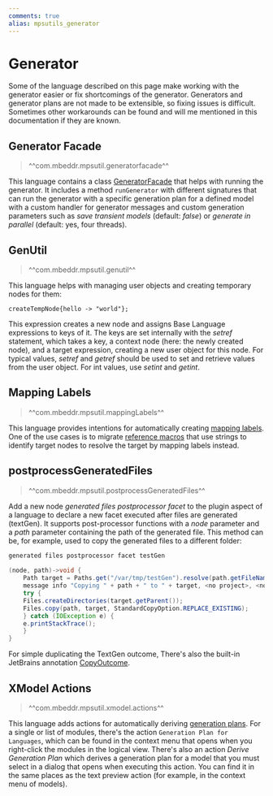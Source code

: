 ```yaml
---
comments: true
alias: mpsutils_generator
---
```


# Generator

Some of the language described on this page make working with the generator easier or fix shortcomings of the generator.
Generators and generator plans are not made to be extensible, so fixing issues is difficult. Sometimes other workarounds
can be found and will me mentioned in this documentation if they are known.

## Generator Facade

> ^^com.mbeddr.mpsutil.generatorfacade^^

This language contains a class [GeneratorFacade](http://127.0.0.1:63320/node?ref=r%3A00bd75cf-1225-4ef5-9a7e-390aed8718dd%28com.mbeddr.mpsutil.generatorfacade.runtime%29%2F5915735921188775088) that helps with running the generator. It includes a method
`runGenerator` with different signatures that can run the generator with a specific generation plan for a defined model
with a custom handler for generator messages and custom generation parameters such as *save transient models* (default: *false*) or
*generate in parallel* (default: yes, four threads).

## GenUtil

> ^^com.mbeddr.mpsutil.genutil^^

This language helps with managing user objects and creating temporary nodes for them:

```
createTempNode{hello -> "world"};
```

This expression creates a new node and assigns Base Language expressions to keys of it. The keys are set internally with
the *setref* statement, which takes a key, a context node (here: the newly created node), and a target expression, creating a new user object for this node. For typical values, *setref* and *getref* should be used to set and retrieve
values from the user object. For int values, use *setint* and *getint*.

## Mapping Labels

> ^^com.mbeddr.mpsutil.mappingLabels^^

This language provides intentions for automatically creating [mapping labels](https://www.jetbrains.com/help/mps/generator-language.html#mappinglabel). One of the use cases is to migrate [reference macros](https://www.jetbrains.com/help/mps/generator-language.html#macro) that use strings to identify target nodes to resolve the target by mapping labels instead.

## postprocessGeneratedFiles

> ^^com.mbeddr.mpsutil.postprocessGeneratedFiles^^

Add a new node *generated files postprocessor facet* to the plugin aspect of a language to declare a new facet executed after files are generated (textGen). It supports post-processor functions with a *node* parameter and a *path* parameter containing the path of the generated file.
This method can be, for example, used to copy the generated files to a different folder:

```java
generated files postprocessor facet testGen
 
(node, path)->void {
    Path target = Paths.get("/var/tmp/testGen").resolve(path.getFileName());
    message info "Copying " + path + " to " + target, <no project>, <no throwable>;
    try {
    Files.createDirectories(target.getParent());
    Files.copy(path, target, StandardCopyOption.REPLACE_EXISTING);
    } catch (IOException e) {
    e.printStackTrace();
    }
}
```

For simple duplicating the TextGen outcome, There's also the built-in JetBrains annotation [CopyOutcome](http://127.0.0.1:63320/node?ref=r%3A4d7d5410-8d5a-45f2-a2f2-a6b7b42a377e%28jetbrains.mps.lang.makeup.structure%29%2F1223283106984741523).

## XModel Actions

> ^^com.mbeddr.mpsutil.xmodel.actions^^

This language adds actions for automatically deriving [generation plans](https://www.jetbrains.com/help/mps/generation-plan.html).
For a single or list of modules, there's the action `Generation Plan for Languages`, which can be found in the context menu that
opens when you right-click the modules in the logical view. There's also an action *Derive Generation Plan* which derives
a generation plan for a model that you must select in a dialog that opens when executing this action. You can find it
in the same places as the text preview action (for example, in the context menu of models).

